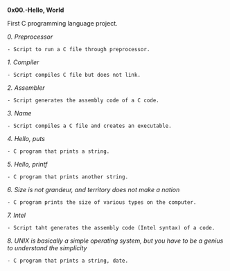 **0x00.-Hello, World**

First C programming language project.

*0. Preprocessor*

	- Script to run a C file through preprocessor.

*1. Compiler*

	- Script compiles C file but does not link.

*2. Assembler*

	- Script generates the assembly code of a C code.

*3. Name*

	- Script compiles a C file and creates an executable.

*4. Hello, puts*

	- C program that prints a string.

*5. Hello, printf*

	- C program that prints another string.

*6. Size is not grandeur, and territory does not make a nation*

	- C program prints the size of various types on the computer.

*7. Intel*

	- Script taht generates the assembly code (Intel syntax) of a code.

*8. UNIX is basically a simple operating system, but you have to be a genius to understand the simplicity*

	- C program that prints a string, date.
